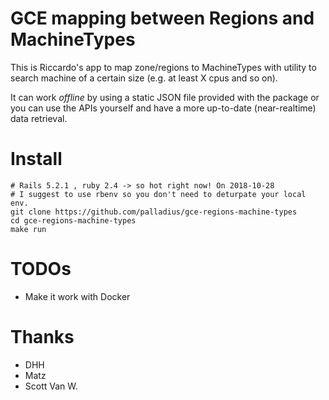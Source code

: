 # GCE mapping between Regions and MachineTypes

This is Riccardo's app to map zone/regions to MachineTypes
with utility to search machine of a certain size (e.g. at least X cpus
and so on).

It can work *offline* by using a static JSON file provided with the package or you can use the APIs
yourself and have a more up-to-date (near-realtime) data retrieval.

# Install


    # Rails 5.2.1 , ruby 2.4 -> so hot right now! On 2018-10-28
    # I suggest to use rbenv so you don't need to deturpate your local env.
    git clone https://github.com/palladius/gce-regions-machine-types
    cd gce-regions-machine-types
    make run

# TODOs

* Make it work with Docker

# Thanks

* DHH
* Matz
* Scott Van W.
